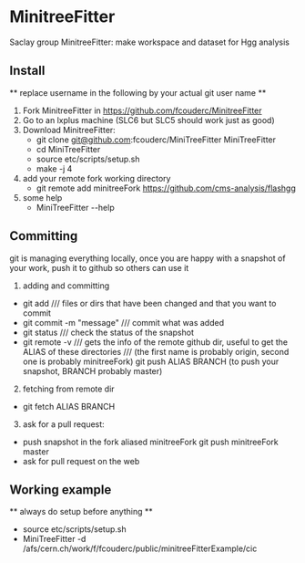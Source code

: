 MinitreeFitter
==============


Saclay group MinitreeFitter: make workspace and dataset for Hgg analysis

Install
--------

** replace username in the following by your actual git user name **

1. Fork MinitreeFitter in https://github.com/fcouderc/MinitreeFitter
2. Go to an lxplus machine (SLC6 but SLC5 should work just as good)
3. Download MinitreeFitter:
   - git clone git@github.com:fcouderc/MiniTreeFitter MiniTreeFitter
   - cd MiniTreeFitter
   - source etc/scripts/setup.sh
   - make -j 4   
4. add your remote fork working directory
   - git remote add minitreeFork https://github.com/cms-analysis/flashgg
5. some help
   - MiniTreeFitter --help


Committing 
----------

git is managing everything locally, once you are happy with a snapshot of your work, push it to github so others can use it

1. adding and committing
- git add <files> <dirs>   /// files or dirs that have been changed and that you want to commit
- git commit -m "message"  /// commit what was added
- git status               /// check the status of the snapshot
- git remote -v            /// gets the info of the remote github dir, useful to get the ALIAS of these directories
       	                    /// (the first name is probably origin, second one is probably minitreeFork)
   git push ALIAS BRANCH (to push your snapshot, BRANCH probably master)
2. fetching from remote dir
- git fetch ALIAS BRANCH   
3. ask for a pull request:
- push snapshot in the fork aliased minitreeFork
  git push minitreeFork master
- ask for pull request on the web

Working example
---------------

** always do setup before anything **
- source etc/scripts/setup.sh
- MiniTreeFitter -d /afs/cern.ch/work/f/fcouderc/public/minitreeFitterExample/cic


